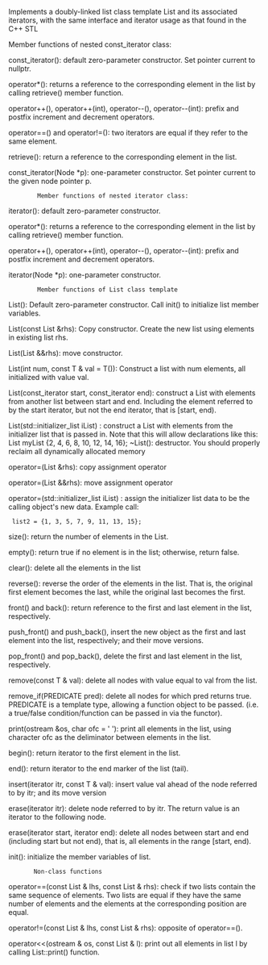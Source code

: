 Implements a doubly-linked list class template List and its associated iterators, with the same interface and iterator usage as that found in the C++ STL

Member functions of nested const_iterator class:

const_iterator(): default zero-parameter constructor. Set pointer current to nullptr.

operator*(): returns a reference to the corresponding element in the list by calling retrieve() member function.

operator++(), operator++(int), operator--(), operator--(int): prefix and postfix increment and decrement operators.

operator==() and operator!=(): two iterators are equal if they refer to the same element.

retrieve(): return a reference to the corresponding element in the list.

const_iterator(Node *p): one-parameter constructor. Set pointer current to the given node pointer p.

            Member functions of nested iterator class:

iterator(): default zero-parameter constructor.

operator*(): returns a reference to the corresponding element in the list by calling retrieve() member function.

operator++(), operator++(int), operator--(), operator--(int): prefix and postfix increment and decrement operators.

iterator(Node *p): one-parameter constructor.

            Member functions of List class template 

List(): Default zero-parameter constructor. Call init() to initialize list member variables.

List(const List &rhs): Copy constructor. Create the new list using elements in existing list rhs.

List(List &&rhs): move constructor.

List(int num, const T & val = T()): Construct a list with num elements, all initialized with value val.

List(const_iterator start, const_iterator end): construct a List with elements from another list between start and end. Including the element referred to by the start iterator, but not the end iterator, that is [start, end).

List(std::initializer_list<T> iList) : construct a List with elements from the initializer list that is passed in. Note that this will allow declarations like this:
     List<int> myList {2, 4, 6, 8, 10, 12, 14, 16};
~List(): destructor. You should properly reclaim all dynamically allocated memory

operator=(List &rhs): copy assignment operator

operator=(List &&rhs): move assignment operator

operator=(std::initializer_list<T> iList) : assign the initializer list data to be the calling object's new data. Example call:

     list2 = {1, 3, 5, 7, 9, 11, 13, 15};
size(): return the number of elements in the List.

empty(): return true if no element is in the list; otherwise, return false.

clear(): delete all the elements in the list

reverse(): reverse the order of the elements in the list. That is, the original first element becomes the last, while the original last becomes the first.

front() and back(): return reference to the first and last element in the list, respectively.

push_front() and push_back(), insert the new object as the first and last element into the list, respectively; and their move versions.

pop_front() and pop_back(), delete the first and last element in the list, respectively.

remove(const T & val): delete all nodes with value equal to val from the list.

remove_if(PREDICATE pred): delete all nodes for which pred returns true. PREDICATE is a template type, allowing a function object to be passed. (i.e. a true/false condition/function can be passed in via the functor).

print(ostream &os, char ofc = ' '): print all elements in the list, using character ofc as the deliminator between elements in the list.

begin(): return iterator to the first element in the list.

end(): return iterator to the end marker of the list (tail).

insert(iterator itr, const T & val): insert value val ahead of the node referred to by itr; and its move version

erase(iterator itr): delete node referred to by itr. The return value is an iterator to the following node.

erase(iterator start, iterator end): delete all nodes between start and end (including start but not end), that is, all elements in the range [start, end).

init(): initialize the member variables of list.

           Non-class functions 

operator==(const List<T> & lhs, const List<T> & rhs): check if two lists contain the same sequence of elements. Two lists are equal if they have the same number of elements and the elements at the corresponding position are equal.

operator!=(const List<T> & lhs, const List<T> & rhs): opposite of operator==().

operator<<(ostream & os, const List<T> & l): print out all elements in list l by calling List<T>::print() function. 
